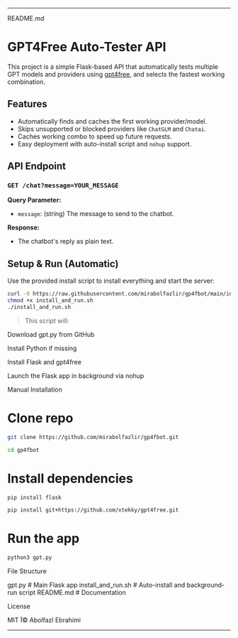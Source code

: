 

---

README.md

# GPT4Free Auto-Tester API

This project is a simple Flask-based API that automatically tests multiple GPT models and providers using [gpt4free](https://github.com/xtekky/gpt4free), and selects the fastest working combination.

## Features

- Automatically finds and caches the first working provider/model.
- Skips unsupported or blocked providers like `ChatGLM` and `Chatai`.
- Caches working combo to speed up future requests.
- Easy deployment with auto-install script and `nohup` support.

## API Endpoint

### `GET /chat?message=YOUR_MESSAGE`

**Query Parameter:**

- `message`: (string) The message to send to the chatbot.

**Response:**

- The chatbot's reply as plain text.

## Setup & Run (Automatic)

Use the provided install script to install everything and start the server:

```bash
curl -O https://raw.githubusercontent.com/mirabolfazlir/gp4fbot/main/install_and_run.sh
chmod +x install_and_run.sh
./install_and_run.sh
```

> This script will:

Download gpt.py from GitHub

Install Python if missing

Install Flask and gpt4free

Launch the Flask app in background via nohup




Manual Installation

# Clone repo
```bash
git clone https://github.com/mirabolfazlir/gp4fbot.git
```
```bash
cd gp4fbot
```
# Install dependencies
```bash
pip install flask
```
```bash
pip install git+https://github.com/xtekky/gpt4free.git
```
# Run the app
```bash
python3 gpt.py
```
File Structure

gpt.py                 # Main Flask app
install_and_run.sh     # Auto-install and background-run script
README.md              # Documentation

License

MIT آ© Abolfazl Ebrahimi

---
